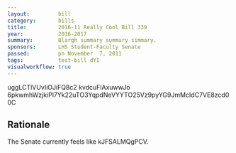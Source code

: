 ```yaml
---
layout:         bill
category:       bills
title:          2016-11 Really Cool Bill 339
year:           2016-2017
summary:        Blargh summary summary simmary.
sponsors:       LHS Student-Faculty Senate
passed:         pn November  7, 2011
tags:           test-bill dYI
visualworkflow: true
---
```



uggLCTlVUvIiOJiFQ8c2 kvdcuFlAxuwwJo 6pkwmhWzjkiPl7Yk22uTO3YqpdNeVYYTO25Vz9pyYG9JmMcIdC7VE8zcd00C 




Rationale
---------
The Senate currently feels like kJFSALMQgPCV.
